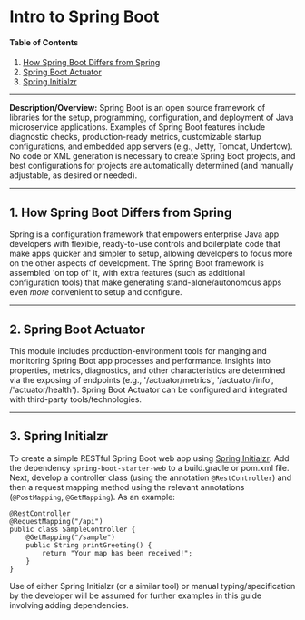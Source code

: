 # Intro to Spring Boot
  
#### Table of Contents
  
1. [How Spring Boot Differs from Spring](#differences)
2. [Spring Boot Actuator](#actuator)
3. [Spring Initialzr](#initialzr)
  
<hr />
  
**Description/Overview:** Spring Boot is an open source framework of libraries for the setup, programming, configuration, and deployment of Java microservice applications. Examples of Spring Boot features include diagnostic checks, production-ready metrics, customizable startup configurations, and embedded app servers (e.g., Jetty, Tomcat, Undertow). No code or XML generation is necessary to create Spring Boot projects, and best configurations for projects are automatically determined (and manually adjustable, as desired or needed).
  
<hr />
  
## 1. <a name="differences">How Spring Boot Differs from Spring</a>

Spring is a configuration framework that empowers enterprise Java app developers with flexible, ready-to-use controls and boilerplate code that make apps quicker and simpler to setup, allowing developers to focus more on the other aspects of development. The Spring Boot framework is assembled 'on top of' it, with extra features (such as additional configuration tools) that make generating stand-alone/autonomous apps even *more* convenient to setup and configure. 
  
<hr />
  
## 2. <a name="actuator">Spring Boot Actuator</a>
  
This module includes production-environment tools for manging and monitoring Spring Boot app processes and performance. Insights into properties, metrics, diagnostics, and other characteristics are determined via the exposing of endpoints (e.g., '/actuator/metrics', '/actuator/info', /'actuator/health'). Spring Boot Actuator can be configured and integrated with third-party tools/technologies.
  
<hr />
  
## 3. <a name="initialzr">Spring Initialzr</a>
  
To create a simple RESTful Spring Boot web app using [Spring Initialzr](https://start.spring.io/): Add the dependency `spring-boot-starter-web` to a build.gradle or pom.xml file. Next, develop a controller class (using the annotation `@RestController`) and then a request mapping method using the relevant annotations (`@PostMapping`, `@GetMapping`). As an example:

```
@RestController
@RequestMapping("/api")  
public class SampleController {  
    @GetMapping("/sample")  
    public String printGreeting() {  
        return "Your map has been received!";  
    }  
}  
```

Use of either Spring Initialzr (or a similar tool) or manual typing/specification by the developer will be assumed for further examples in this guide involving adding dependencies.
